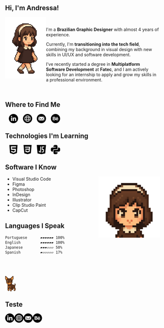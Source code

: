 <!-- # Hi, I'm Andressa!

<table>
  <tr>
    <td>
      <img src="https://github.com/engelandressa/engelandressa/blob/main/pixel-walking.gif" alt="Pixel Art Walking" width="150"/>
    </td>
    <td>
     <p>I'm a <b>Brazilian Graphic Designer</b> with almost 4 years of experience. </p>
      <p>Currently, I'm <b>transitioning into the tech field</b>, combining my background in visual design with new skills in UI/UX and software development. </p>
      <p>I’ve recently started a degree in <b>Multiplatform Software Development</b> at <b>Fatec</b>, and I am actively looking for an internship to apply and grow my skills in a professional environment.</p>
    </td>
  </tr>
</table>
-->
## Hi, I'm Andressa!

<img align='left' src="https://github.com/engelandressa/engelandressa/blob/main/pixel-walking.gif" height="200" >

   &nbsp;&nbsp;
<p>I'm a <b>Brazilian Graphic Designer</b> with almost 4 years of experience. </p>
<p>Currently, I'm <b>transitioning into the tech field</b>, combining my background in visual design with new skills in UI/UX and software development. </p>
<p>I’ve recently started a degree in <b>Multiplatform Software Development</b> at <b>Fatec</b>, and I am actively looking for an internship to apply and grow my skills in a professional environment.</p>
   &nbsp;&nbsp;

## Where to Find Me

   &nbsp;&nbsp;
 [<img src="https://github.com/engelandressa/engelandressa/blob/main/linkedin-icon.png" height="30em" align="center" alt="Follow Andressa Engel on LinkedIn" title="Follow Andressa Engel on LinkedIn"/>](https://www.linkedin.com/in/andressa-engel/)
   &nbsp;&nbsp;
 [<img src="https://github.com/engelandressa/engelandressa/blob/main/web-icon.png" height="30em" align="center" alt="Check Out Andressa Engel's Website - Portfolio" title="Check Out Andressa Engel's Website - Portfolio"/>](https://www.andressaengel.com/)
 &nbsp;&nbsp;
 [<img src="https://github.com/engelandressa/engelandressa/blob/main/email-icon.png" height="30em" align="center" alt="Mail to Andressa Engel" title="Mail to Andressa Engel"/>](mailto:engelandressa@hotmail.com)
 &nbsp;&nbsp;
 [<img src="https://github.com/engelandressa/engelandressa/blob/a8827231f5ca72001a852665a4dfcaad02728851/behance-icon.png" height="30em" align="center" alt="Follow Andressa Engel on Behance" title="Follow Andressa Engel on Behance"/>](https://www.behance.net/engelandressa)


## Technologies I'm Learning

 &nbsp;&nbsp;
 [<img src="https://github.com/engelandressa/engelandressa/blob/main/html-icon.png" height="30em" align="center" alt="HTML 5" title="HTML 5"/>](https://www.linkedin.com/in/andressa-engel/)
 &nbsp;&nbsp;
 [<img src="https://github.com/engelandressa/engelandressa/blob/main/css-3-icon.png" height="30em" align="center" alt="CSS 3" title="CSS 3"/>](https://www.linkedin.com/in/andressa-engel/)
 &nbsp;&nbsp;
 [<img src="https://github.com/engelandressa/engelandressa/blob/main/java-script-icon.png" height="30em" align="center" alt="Javascript" title="Javascript"/>](https://www.linkedin.com/in/andressa-engel/)
 &nbsp;&nbsp;
 [<img src="https://github.com/engelandressa/engelandressa/blob/main/python-icon.png" height="30em" align="center" alt="Python" title="Python"/>](https://www.linkedin.com/in/andressa-engel/)
 &nbsp;&nbsp;

 
## Software I Know

<img align='right' src="https://github.com/engelandressa/engelandressa/blob/main/pixel-bust.gif" height="200" >

- Visual Studio Code
- Figma
- Photoshop
- InDesign
- Illustrator
- Clip Studio Paint
- CapCut

## Languages I Speak

```text
Portuguese      ▰▰▰▰▰▰ 100%
English         ▰▰▰▰▰▰ 100%
Japanese        ▰▰▰▱▱▱ 50% 
Spanish         ▰▱▱▱▱▱ 17% 
```
#
<p> &nbsp;&nbsp; </p>

[<img src="https://github.com/engelandressa/engelandressa/blob/main/nina-pixel-icon.png" height="50" align="center" alt="Follow Andressa Engel on LinkedIn" title="Follow Andressa Engel on LinkedIn"/>](https://www.linkedin.com/in/andressa-engel/)

## Teste

<a href="https://www.linkedin.com/in/andressa-engel/" title="Follow Andressa Engel on LinkedIn" target="_blank">
  <picture>
    <source media="(prefers-color-scheme: dark)" srcset="https://github.com/engelandressa/engelandressa/blob/main/nina-pixel-icon.png">
    <source media="(prefers-color-scheme: light)" srcset="https://github.com/engelandressa/engelandressa/blob/main/linkedin-icon.png">
    <img alt="Follow Andressa Engel on LinkedIn" align="left" src="https://github.com/engelandressa/engelandressa/blob/main/linkedin-icon.png" width="30">
  </picture>
</a>
&nbsp;
<a href="https://www.andressaengel.com/" title="Check Out Andressa Engel's Website - Portfolio" target="_blank">
  <picture>
    <source media="(prefers-color-scheme: dark)" srcset="https://github.com/engelandressa/engelandressa/blob/main/nina-pixel-icon.png">
    <source media="(prefers-color-scheme: light)" srcset="https://github.com/engelandressa/engelandressa/blob/main/web-icon.png">
    <img alt="Check Out Andressa Engel's Website - Portfolio" align="left" src="https://github.com/engelandressa/engelandressa/blob/main/web-icon.png" width="30">
  </picture>
</a>
&nbsp;
<a href="mailto:engelandressa@hotmail.com" title="Mail to: engelandressa@hotmail.com" target="_blank">
  <picture>
    <source media="(prefers-color-scheme: dark)" srcset="https://github.com/engelandressa/engelandressa/blob/main/nina-pixel-icon.png">
    <source media="(prefers-color-scheme: light)" srcset="https://github.com/engelandressa/engelandressa/blob/main/email-icon.png">
    <img alt="Mail to: engelandressa@hotmail.com" align="left" src="https://github.com/engelandressa/engelandressa/blob/main/email-icon.png" width="30">
  </picture>
</a>
&nbsp;
<a href="https://www.behance.net/engelandressa" title="Follow Andressa Engel on Behance" target="_blank">
  <picture>
    <source media="(prefers-color-scheme: dark)" srcset="https://github.com/engelandressa/engelandressa/blob/main/nina-pixel-icon.png">
    <source media="(prefers-color-scheme: light)" srcset="https://github.com/engelandressa/engelandressa/blob/a8827231f5ca72001a852665a4dfcaad02728851/behance-icon.png">
    <img alt="Follow Andressa Engel on Behance" align="left" src="https://github.com/engelandressa/engelandressa/blob/a8827231f5ca72001a852665a4dfcaad02728851/behance-icon.png" width="30">
  </picture>
</a>
&nbsp;





<!--
<div>
  [<img src="https://github.com/engelandressa/engelandressa/blob/main/coffee-pixel-icon.png" height="20em" align="left" alt="Follow Andressa Engel on LinkedIn" title="Follow Andressa Engel on LinkedIn"/>](https://www.linkedin.com/in/andressa-engel/)<h1>Oi Teste</h1>
</div>

<div class="container">
  <img class="image" src="https://github.com/engelandressa/engelandressa/blob/main/coffee-pixel-icon.png" alt="Descrição da imagem" width="50" height="50">
  <p>Este é o texto que ficará ao lado da imagem.</p>
</div>

<img align='left' src="https://github.com/engelandressa/engelandressa/blob/main/coffee-pixel-icon.png" height="25" >

<p><h1>Hi, I'm Andressa!</h1></p>



**engelandressa/engelandressa** is a ✨ _special_ ✨ repository because its `README.md` (this file) appears on your GitHub profile.

Here are some ideas to get you started:

- 🔭 I’m currently working on ...
- 🌱 I’m currently learning ...
- 👯 I’m looking to collaborate on ...
- 🤔 I’m looking for help with ...
- 💬 Ask me about ...
- 📫 How to reach me: ...
- 😄 Pronouns: ...
- ⚡ Fun fact: ...




- <b>LinkedIn:</b> [Andressa Engel](https://www.linkedin.com/in/andressa-engel/)
- <b>Website:</b> [Portfolio Website](https://www.andressaengel.com/)
-->

